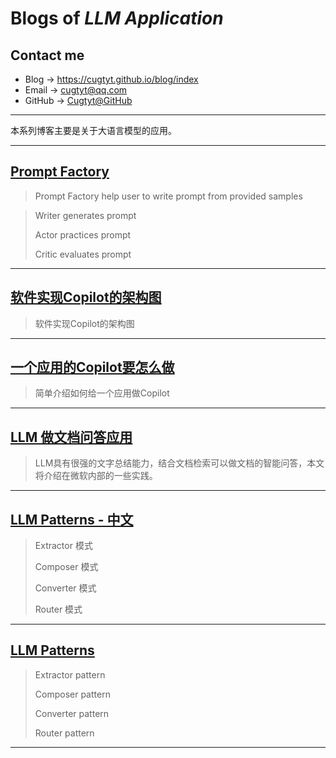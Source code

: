 # **Blogs of *LLM Application***

## Contact me

* Blog -> <https://cugtyt.github.io/blog/index>
* Email -> <cugtyt@qq.com>
* GitHub -> [Cugtyt@GitHub](https://github.com/Cugtyt)

---

本系列博客主要是关于大语言模型的应用。

---

## [**Prompt Factory**](https://cugtyt.github.io/blog/llm-application/prompt-factory)

> Prompt Factory help user to write prompt from provided samples

> Writer generates prompt
>
> Actor practices prompt
>
> Critic evaluates prompt

---

## [**软件实现Copilot的架构图**](https://cugtyt.github.io/blog/llm-application/copilot-arch)

> 软件实现Copilot的架构图

---

## [**一个应用的Copilot要怎么做**](https://cugtyt.github.io/blog/llm-application/copilot-basic)

> 简单介绍如何给一个应用做Copilot

---

## [**LLM 做文档问答应用**](https://cugtyt.github.io/blog/llm-application/llm-doc-answer-application)

> LLM具有很强的文字总结能力，结合文档检索可以做文档的智能问答，本文将介绍在微软内部的一些实践。

---

## [**LLM Patterns - 中文**](https://cugtyt.github.io/blog/llm-application/llm-patterns-cn)

> Extractor 模式
>
> Composer 模式
>
> Converter 模式
>
> Router 模式

---

## [**LLM Patterns**](https://cugtyt.github.io/blog/llm-application/llm-patterns)

> Extractor pattern
>
> Composer pattern
>
> Converter pattern
>
> Router pattern

---
